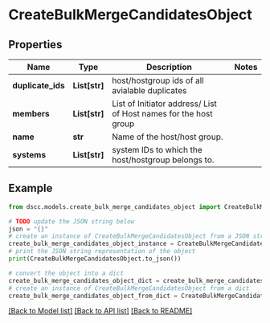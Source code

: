 # CreateBulkMergeCandidatesObject


## Properties

Name | Type | Description | Notes
------------ | ------------- | ------------- | -------------
**duplicate_ids** | **List[str]** | host/hostgroup ids of all avialable duplicates | 
**members** | **List[str]** | List of Initiator address/ List of Host names for the host group | 
**name** | **str** | Name of the host/host group. | 
**systems** | **List[str]** | system IDs to which the host/hostgroup belongs to. | 

## Example

```python
from dscc.models.create_bulk_merge_candidates_object import CreateBulkMergeCandidatesObject

# TODO update the JSON string below
json = "{}"
# create an instance of CreateBulkMergeCandidatesObject from a JSON string
create_bulk_merge_candidates_object_instance = CreateBulkMergeCandidatesObject.from_json(json)
# print the JSON string representation of the object
print(CreateBulkMergeCandidatesObject.to_json())

# convert the object into a dict
create_bulk_merge_candidates_object_dict = create_bulk_merge_candidates_object_instance.to_dict()
# create an instance of CreateBulkMergeCandidatesObject from a dict
create_bulk_merge_candidates_object_from_dict = CreateBulkMergeCandidatesObject.from_dict(create_bulk_merge_candidates_object_dict)
```
[[Back to Model list]](../README.md#documentation-for-models) [[Back to API list]](../README.md#documentation-for-api-endpoints) [[Back to README]](../README.md)


